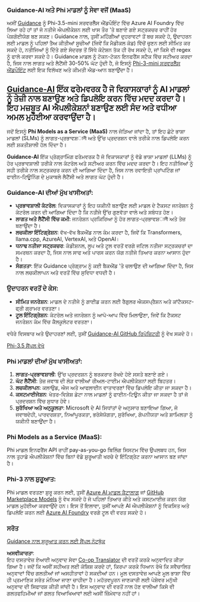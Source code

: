 <!--
CO_OP_TRANSLATOR_METADATA:
{
  "original_hash": "bd049872f37c3079c87d4fe17109cea0",
  "translation_date": "2025-05-09T07:24:12+00:00",
  "source_file": "md/01.Introduction/01/01.Guidance.md",
  "language_code": "pa"
}
-->
### Guidance-AI ਅਤੇ Phi ਮਾਡਲਾਂ ਨੂੰ ਸੇਵਾ ਵਜੋਂ (MaaS)
ਅਸੀਂ [Guidance](https://github.com/guidance-ai/guidance) ਨੂੰ Phi-3.5-mini ਸਰਵਰਲੈੱਸ ਐਂਡਪੌਇੰਟ ਵਿੱਚ Azure AI Foundry ਵਿੱਚ ਲਿਆ ਰਹੇ ਹਾਂ ਤਾਂ ਜੋ ਨਤੀਜੇ ਐਪਲੀਕੇਸ਼ਨ ਲਈ ਖਾਸ ਤੌਰ 'ਤੇ ਬਣਾਏ ਗਏ ਸਟ੍ਰਕਚਰ ਰਾਹੀਂ ਹੋਰ ਪੇਸ਼ਗੋਈਯੋਗ ਬਣ ਸਕਣ। Guidance ਨਾਲ, ਤੁਸੀਂ ਮਹਿੰਗੀਆਂ ਦੁਹਰਾਵਟਾਂ ਤੋਂ ਬਚ ਸਕਦੇ ਹੋ, ਉਦਾਹਰਨ ਲਈ ਮਾਡਲ ਨੂੰ ਪਹਿਲਾਂ ਤੈਅ ਕੀਤੀਆਂ ਸੂਚੀਆਂ (ਜਿਵੇਂ ਕਿ ਮੈਡੀਕਲ ਕੋਡ) ਵਿੱਚੋਂ ਚੁਣਨ ਲਈ ਸੀਮਿਤ ਕਰ ਸਕਦੇ ਹੋ, ਨਤੀਜਿਆਂ ਨੂੰ ਦਿੱਤੇ ਗਏ ਸੰਦਰਭ ਤੋਂ ਸਿੱਧੇ ਕੋਟੇਸ਼ਨ ਤੱਕ ਹੀ ਰੱਖ ਸਕਦੇ ਹੋ, ਜਾਂ ਕਿਸੇ ਵੀ regex ਨੂੰ ਫਾਲੋ ਕਰਵਾ ਸਕਦੇ ਹੋ। Guidance ਮਾਡਲ ਨੂੰ ਟੋਕਨ-ਟੋਕਨ ਇਨਫਰੈਂਸ ਸਟੈਕ ਵਿੱਚ ਸਟੀਅਰ ਕਰਦਾ ਹੈ, ਜਿਸ ਨਾਲ ਲਾਗਤ ਅਤੇ ਲੈਟੈਂਸੀ 30-50% ਘੱਟ ਹੁੰਦੀ ਹੈ, ਜੋ ਇਸਨੂੰ [Phi-3-mini ਸਰਵਰਲੈੱਸ ਐਂਡਪੌਇੰਟ](https://aka.ms/try-phi3.5mini) ਲਈ ਇਕ ਵਿਲੱਖਣ ਅਤੇ ਕੀਮਤੀ ਐਡ-ਆਨ ਬਣਾਉਂਦਾ ਹੈ।

## [**Guidance-AI**](https://github.com/guidance-ai/guidance) ਇੱਕ ਫਰੇਮਵਰਕ ਹੈ ਜੋ ਵਿਕਾਸਕਾਰਾਂ ਨੂੰ AI ਮਾਡਲਾਂ ਨੂੰ ਤੇਜ਼ੀ ਨਾਲ ਬਣਾਉਣ ਅਤੇ ਡਿਪਲੋਇ ਕਰਨ ਵਿੱਚ ਮਦਦ ਕਰਦਾ ਹੈ। ਇਹ ਮਜ਼ਬੂਤ AI ਐਪਲੀਕੇਸ਼ਨਾਂ ਬਣਾਉਣ ਲਈ ਸੰਦ ਅਤੇ ਵਧੀਆ ਅਮਲ ਮੁਹੱਈਆ ਕਰਵਾਉਂਦਾ ਹੈ।

ਜਦੋਂ ਇਸਨੂੰ **Phi Models as a Service (MaaS)** ਨਾਲ ਜੋੜਿਆ ਜਾਂਦਾ ਹੈ, ਤਾਂ ਇਹ ਛੋਟੇ ਭਾਸ਼ਾ ਮਾਡਲਾਂ (SLMs) ਨੂੰ ਲਾਗਤ-ਪ੍ਰਭਾਵਸ਼ালী ਅਤੇ ਉੱਚ ਪ੍ਰਦਰਸ਼ਨ ਵਾਲੇ ਤਰੀਕੇ ਨਾਲ ਡਿਪਲੋਇ ਕਰਨ ਲਈ ਸ਼ਕਤੀਸ਼ਾਲੀ ਹੱਲ ਦਿੰਦਾ ਹੈ।

**Guidance-AI** ਇੱਕ ਪ੍ਰੋਗ੍ਰਾਮਿੰਗ ਫਰੇਮਵਰਕ ਹੈ ਜੋ ਵਿਕਾਸਕਾਰਾਂ ਨੂੰ ਵੱਡੇ ਭਾਸ਼ਾ ਮਾਡਲਾਂ (LLMs) ਨੂੰ ਹੋਰ ਪ੍ਰਭਾਵਸ਼ਾਲੀ ਤਰੀਕੇ ਨਾਲ ਕੰਟਰੋਲ ਅਤੇ ਸਟੀਅਰ ਕਰਨ ਵਿੱਚ ਮਦਦ ਕਰਦਾ ਹੈ। ਇਹ ਨਤੀਜਿਆਂ ਨੂੰ ਸਹੀ ਤਰੀਕੇ ਨਾਲ ਸਟ੍ਰਕਚਰ ਕਰਨ ਦੀ ਆਗਿਆ ਦਿੰਦਾ ਹੈ, ਜਿਸ ਨਾਲ ਰਵਾਇਤੀ ਪ੍ਰਾਂਪਟਿੰਗ ਜਾਂ ਫਾਈਨ-ਟਿਊਨਿੰਗ ਦੇ ਮੁਕਾਬਲੇ ਲੈਟੈਂਸੀ ਅਤੇ ਲਾਗਤ ਘੱਟ ਹੁੰਦੀ ਹੈ।

### Guidance-AI ਦੀਆਂ ਮੁੱਖ ਖਾਸੀਅਤਾਂ:
- **ਪ੍ਰਭਾਵਸ਼ਾਲੀ ਕੰਟਰੋਲ**: ਵਿਕਾਸਕਾਰਾਂ ਨੂੰ ਇਹ ਯਕੀਨੀ ਬਣਾਉਣ ਲਈ ਮਾਡਲ ਦੇ ਟੈਕਸਟ ਜਨਰੇਸ਼ਨ ਨੂੰ ਕੰਟਰੋਲ ਕਰਨ ਦੀ ਆਗਿਆ ਦਿੰਦਾ ਹੈ ਕਿ ਨਤੀਜੇ ਉੱਚ ਗੁਣਵੱਤਾ ਵਾਲੇ ਅਤੇ ਸਬੰਧਤ ਹੋਣ।
- **ਲਾਗਤ ਅਤੇ ਲੈਟੈਂਸੀ ਵਿੱਚ ਕਮੀ**: ਜਨਰੇਸ਼ਨ ਪ੍ਰਕਿਰਿਆ ਨੂੰ ਹੋਰ ਲਾਗਤ-ਪ੍ਰਭਾਵਸ਼ালী ਅਤੇ ਤੇਜ਼ ਬਣਾਉਂਦਾ ਹੈ।
- **ਲਚਕੀਲਾ ਇੰਟਿਗ੍ਰੇਸ਼ਨ**: ਵੱਖ-ਵੱਖ ਬੈਕਐਂਡ ਨਾਲ ਕੰਮ ਕਰਦਾ ਹੈ, ਜਿਵੇਂ ਕਿ Transformers, llama.cpp, AzureAI, VertexAI, ਅਤੇ OpenAI।
- **ਧਨਾਢ ਨਤੀਜਾ ਸਟ੍ਰਕਚਰ**: ਕੰਡੀਸ਼ਨਲ, ਲੂਪ ਅਤੇ ਟੂਲ ਵਰਤੋਂ ਵਰਗੇ ਜਟਿਲ ਨਤੀਜਾ ਸਟ੍ਰਕਚਰਾਂ ਦਾ ਸਮਰਥਨ ਕਰਦਾ ਹੈ, ਜਿਸ ਨਾਲ ਸਾਫ ਅਤੇ ਪਾਰਸ ਕਰਨ ਯੋਗ ਨਤੀਜੇ ਤਿਆਰ ਕਰਨਾ ਆਸਾਨ ਹੁੰਦਾ ਹੈ।
- **ਸੰਗਤਤਾ**: ਇੱਕ Guidance ਪ੍ਰੋਗ੍ਰਾਮ ਨੂੰ ਕਈ ਬੈਕਐਂਡ 'ਤੇ ਚਲਾਉਣ ਦੀ ਆਗਿਆ ਦਿੰਦਾ ਹੈ, ਜਿਸ ਨਾਲ ਲਚਕੀਲਾਪਨ ਅਤੇ ਵਰਤੋਂ ਵਿੱਚ ਸੁਵਿਧਾ ਵਧਦੀ ਹੈ।

### ਉਦਾਹਰਨ ਵਰਤੋਂ ਦੇ ਕੇਸ:
- **ਸੀਮਿਤ ਜਨਰੇਸ਼ਨ**: ਮਾਡਲ ਦੇ ਨਤੀਜੇ ਨੂੰ ਗਾਈਡ ਕਰਨ ਲਈ ਰੈਗੁਲਰ ਐਕਸਪ੍ਰੈਸ਼ਨ ਅਤੇ ਕਾਂਟੈਕਸਟ-ਫ੍ਰੀ ਗ੍ਰਾਮਰ ਵਰਤਣਾ।
- **ਟੂਲ ਇੰਟਿਗ੍ਰੇਸ਼ਨ**: ਕੰਟਰੋਲ ਅਤੇ ਜਨਰੇਸ਼ਨ ਨੂੰ ਆਪੋ-ਆਪ ਵਿੱਚ ਮਿਲਾਉਣਾ, ਜਿਵੇਂ ਕਿ ਟੈਕਸਟ ਜਨਰੇਸ਼ਨ ਕੰਮ ਵਿੱਚ ਕੈਲਕੂਲੇਟਰ ਵਰਤਣਾ।

ਵਧੇਰੇ ਵਿਸਥਾਰ ਅਤੇ ਉਦਾਹਰਣਾਂ ਲਈ, ਤੁਸੀਂ [Guidance-AI GitHub ਰਿਪੋਜ਼ਿਟਰੀ](https://github.com/guidance-ai/guidance) ਨੂੰ ਵੇਖ ਸਕਦੇ ਹੋ।

[Phi-3.5 ਸੈਂਪਲ ਵੇਖੋ](../../../../../code/01.Introduce/guidance.ipynb)

### Phi ਮਾਡਲਾਂ ਦੀਆਂ ਮੁੱਖ ਖਾਸੀਅਤਾਂ:
1. **ਲਾਗਤ-ਪ੍ਰਭਾਵਸ਼ਾਲੀ**: ਉੱਚ ਪ੍ਰਦਰਸ਼ਨ ਨੂੰ ਬਰਕਰਾਰ ਰੱਖਦੇ ਹੋਏ ਸਸਤੇ ਬਣਾਏ ਗਏ।
2. **ਘੱਟ ਲੈਟੈਂਸੀ**: ਤੇਜ਼ ਜਵਾਬ ਦੀ ਲੋੜ ਵਾਲੀਆਂ ਰੀਅਲ-ਟਾਈਮ ਐਪਲੀਕੇਸ਼ਨਾਂ ਲਈ ਬਿਹਤਰ।
3. **ਲਚਕੀਲਾਪਨ**: ਕਲਾਉਡ, ਐਜ ਅਤੇ ਆਫਲਾਈਨ ਵਾਤਾਵਰਣਾਂ ਵਿੱਚ ਡਿਪਲੋਇ ਕੀਤਾ ਜਾ ਸਕਦਾ ਹੈ।
4. **ਕਸਟਮਾਈਜੇਸ਼ਨ**: ਖੇਤਰ-ਵਿਸ਼ੇਸ਼ ਡੇਟਾ ਨਾਲ ਮਾਡਲਾਂ ਨੂੰ ਫਾਈਨ-ਟਿਊਨ ਕੀਤਾ ਜਾ ਸਕਦਾ ਹੈ ਤਾਂ ਜੋ ਪ੍ਰਦਰਸ਼ਨ ਵਿੱਚ ਸੁਧਾਰ ਹੋਵੇ।
5. **ਸੁਰੱਖਿਆ ਅਤੇ ਅਨੁਕੂਲਤਾ**: Microsoft ਦੇ AI ਸਿਧਾਂਤਾਂ ਦੇ ਅਨੁਸਾਰ ਬਣਾਇਆ ਗਿਆ, ਜੋ ਜਵਾਬਦੇਹੀ, ਪਾਰਦਰਸ਼ਤਾ, ਨਿਆਂਪੂਰਕਤਾ, ਭਰੋਸੇਯੋਗਤਾ, ਸੁਰੱਖਿਆ, ਗੋਪਨੀਯਤਾ ਅਤੇ ਸ਼ਾਮਿਲਤਾ ਨੂੰ ਯਕੀਨੀ ਬਣਾਉਂਦਾ ਹੈ।

### Phi Models as a Service (MaaS):
Phi ਮਾਡਲ ਇਨਫਰੈਂਸ API ਰਾਹੀਂ pay-as-you-go ਬਿਲਿੰਗ ਸਿਸਟਮ ਵਿੱਚ ਉਪਲਬਧ ਹਨ, ਜਿਸ ਨਾਲ ਤੁਹਾਡੇ ਐਪਲੀਕੇਸ਼ਨਾਂ ਵਿੱਚ ਬਿਨਾਂ ਵੱਡੇ ਸ਼ੁਰੂਆਤੀ ਖਰਚੇ ਦੇ ਇੰਟਿਗ੍ਰੇਟ ਕਰਨਾ ਆਸਾਨ ਬਣ ਜਾਂਦਾ ਹੈ।

### Phi-3 ਨਾਲ ਸ਼ੁਰੂਆਤ:
Phi ਮਾਡਲ ਵਰਤਣਾ ਸ਼ੁਰੂ ਕਰਨ ਲਈ, ਤੁਸੀਂ [Azure AI ਮਾਡਲ ਕੈਟਾਲਾਗ](https://ai.azure.com/explore/models) ਜਾਂ [GitHub Marketplace Models](https://github.com/marketplace/models) ਨੂੰ ਵੇਖ ਸਕਦੇ ਹੋ ਜੋ ਪਹਿਲਾਂ ਤਿਆਰ ਕੀਤੇ ਅਤੇ ਕਸਟਮਾਈਜ਼ ਕਰਨ ਯੋਗ ਮਾਡਲ ਮੁਹੱਈਆ ਕਰਵਾਉਂਦੇ ਹਨ। ਇਸ ਤੋਂ ਇਲਾਵਾ, ਤੁਸੀਂ ਆਪਣੇ AI ਐਪਲੀਕੇਸ਼ਨਾਂ ਨੂੰ ਵਿਕਸਿਤ ਅਤੇ ਡਿਪਲੋਇ ਕਰਨ ਲਈ [Azure AI Foundry](https://ai.azure.com) ਵਰਗੇ ਟੂਲ ਵੀ ਵਰਤ ਸਕਦੇ ਹੋ।

### ਸਰੋਤ
[Guidance ਨਾਲ ਸ਼ੁਰੂਆਤ ਕਰਨ ਲਈ ਸੈਂਪਲ ਨੋਟਬੁੱਕ](../../../../../code/01.Introduce/guidance.ipynb)

**ਅਸਵੀਕਾਰਤਾ**:  
ਇਹ ਦਸਤਾਵੇਜ਼ ਏਆਈ ਅਨੁਵਾਦ ਸੇਵਾ [Co-op Translator](https://github.com/Azure/co-op-translator) ਦੀ ਵਰਤੋਂ ਕਰਕੇ ਅਨੁਵਾਦਿਤ ਕੀਤਾ ਗਿਆ ਹੈ। ਜਦੋਂ ਕਿ ਅਸੀਂ ਸਹੀਅਤ ਲਈ ਕੋਸ਼ਿਸ਼ ਕਰਦੇ ਹਾਂ, ਕਿਰਪਾ ਕਰਕੇ ਧਿਆਨ ਰੱਖੋ ਕਿ ਸਵੈਚਾਲਿਤ ਅਨੁਵਾਦਾਂ ਵਿੱਚ ਗਲਤੀਆਂ ਜਾਂ ਅਸਹੀਤਾਵਾਂ ਹੋ ਸਕਦੀਆਂ ਹਨ। ਮੂਲ ਦਸਤਾਵੇਜ਼ ਆਪਣੇ ਮੂਲ ਭਾਸ਼ਾ ਵਿੱਚ ਹੀ ਪ੍ਰਮਾਣਿਕ ਸਰੋਤ ਮੰਨਿਆ ਜਾਣਾ ਚਾਹੀਦਾ ਹੈ। ਮਹੱਤਵਪੂਰਨ ਜਾਣਕਾਰੀ ਲਈ ਪੇਸ਼ੇਵਰ ਮਨੁੱਖੀ ਅਨੁਵਾਦ ਦੀ ਸਿਫਾਰਸ਼ ਕੀਤੀ ਜਾਂਦੀ ਹੈ। ਇਸ ਅਨੁਵਾਦ ਦੀ ਵਰਤੋਂ ਨਾਲ ਹੋਣ ਵਾਲੀਆਂ ਕਿਸੇ ਵੀ ਗਲਤਫਹਿਮੀਆਂ ਜਾਂ ਗਲਤ ਵਿਆਖਿਆਵਾਂ ਲਈ ਅਸੀਂ ਜ਼ਿੰਮੇਵਾਰ ਨਹੀਂ ਹਾਂ।